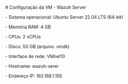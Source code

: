 \# Configuração da VM - Wazuh Server



\- Sistema operacional: Ubuntu Server 22.04 LTS (64-bit)

\- Memória RAM: 4 GB

\- CPUs: 2 vCPUs

\- Disco: 50 GB (arquivo .vmdk)

\- Interface de rede: VMnet10

\- Hostname: wazuh-serer

\- Endereço IP: 192.168.1.105

